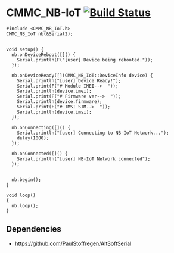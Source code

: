 # CMMC_NB-IoT  [![Build Status](https://travis-ci.org/cmmakerclub/CMMC_NB-IoT.svg?branch=master)](https://travis-ci.org/cmmakerclub/CMMC_NB-IoT)

    #include <CMMC_NB_IoT.h>
    CMMC_NB_IoT nb(&Serial2);


    void setup() {
      nb.onDeviceReboot([]() {
        Serial.println(F("[user] Device being rebooted."));
      });

      nb.onDeviceReady([](CMMC_NB_IoT::DeviceInfo device) {
        Serial.println("[user] Device Ready!");
        Serial.print(F("# Module IMEI-->  "));
        Serial.println(device.imei);
        Serial.print(F("# Firmware ver-->  "));
        Serial.println(device.firmware);
        Serial.print(F("# IMSI SIM-->  "));
        Serial.println(device.imsi);
      });

      nb.onConnecting([]() {
        Serial.println("[user] Connecting to NB-IoT Network...");
        delay(1000);
      });

      nb.onConnected([]() {
        Serial.println("[user] NB-IoT Network connected");
      });


      nb.begin();
    }

    void loop()
    {
      nb.loop();
    }

## Dependencies
 - https://github.com/PaulStoffregen/AltSoftSerial
